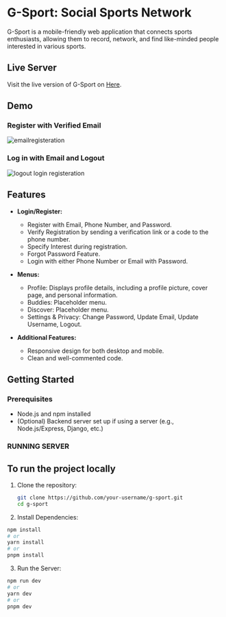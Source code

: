 # G-Sport: Social Sports Network

G-Sport is a mobile-friendly web application that connects sports enthusiasts, allowing them to record, network, and find like-minded people interested in various sports.

## Live Server

Visit the live version of G-Sport on [Here](https://g-sport.vercel.app/).

## Demo

### Register with Verified Email 
![emailregisteration](https://github.com/Remi-dee/g-sport/assets/96704300/bfa7e877-0dec-4b35-9a44-4bcc05402cdc)

### Log in with Email and Logout
![logout   login registeration](https://github.com/Remi-dee/g-sport/assets/96704300/7bc787a3-e188-4af2-b8a6-50573e368d21)


## Features

- **Login/Register:**
  - Register with Email, Phone Number, and Password.
  - Verify Registration by sending a verification link or a code to the phone number.
  - Specify Interest during registration.
  - Forgot Password Feature.
  - Login with either Phone Number or Email with Password.

- **Menus:**
  - Profile: Displays profile details, including a profile picture, cover page, and personal information.
  - Buddies: Placeholder menu.
  - Discover: Placeholder menu.
  - Settings & Privacy: Change Password, Update Email, Update Username, Logout.

- **Additional Features:**
  - Responsive design for both desktop and mobile.
  - Clean and well-commented code.
  

## Getting Started

### Prerequisites

- Node.js and npm installed
- (Optional) Backend server set up if using a server (e.g., Node.js/Express, Django, etc.)

### RUNNING SERVER
## To run the project locally

1. Clone the repository:

   ```bash
   git clone https://github.com/your-username/g-sport.git
   cd g-sport

2. Install Dependencies:   
```bash
npm install
# or
yarn install
# or
pnpm install
```

3. Run the Server:
```bash
npm run dev
# or
yarn dev
# or
pnpm dev
```
   
